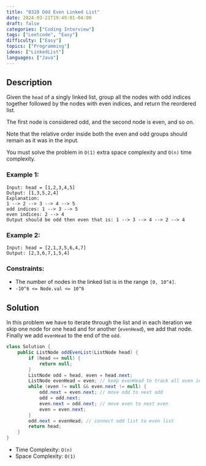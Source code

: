 ```yaml
---
title: "0328 Odd Even Linked List"
date: 2024-03-21T19:49:01-04:00
draft: false
categories: ["Coding Interview"]
tags: ["Leetcode", "Easy"]
difficulty: ["Easy"]
topics: ["Programming"]
ideas: ["LinkedList"]
languages: ["Java"]
---
```


## Description

Given the `head` of a singly linked list, group all the nodes with odd indices together followed by the nodes with even indices, and return the reordered list.

The first node is considered odd, and the second node is even, and so on.

Note that the relative order inside both the even and odd groups should remain as it was in the input.

You must solve the problem in `O(1)` extra space complexity and `O(n)` time complexity.

### Example 1:

```
Input: head = [1,2,3,4,5]
Output: [1,3,5,2,4]
Explanation:
1 --> 2 --> 3 --> 4 --> 5
odd indices: 1 --> 3 --> 5
even indices: 2 --> 4
Output should be odd then even that is: 1 --> 3 --> 4 --> 2 --> 4
```

### Example 2:

```
Input: head = [2,1,3,5,6,4,7]
Output: [2,3,6,7,1,5,4]
``` 

### Constraints:

- The number of nodes in the linked list is in the range `[0, 10^4]`.
- `-10^6 <= Node.val <= 10^6`

## Solution

In this problem we have to iterate through the list and in each iteration we skip one node for one head and for another (`evenHead`), we add that node. Finally we add `evenHead` to the end of the `odd`.


```java
class Solution {
    public ListNode oddEvenList(ListNode head) {
        if (head == null) {
            return null;
        }
        ListNode odd = head, even = head.next;
        ListNode evenHead = even; // keep evenHead to track all even indices
        while (even != null && even.next != null) {
            odd.next = even.next; // move odd to next odd
            odd = odd.next;
            even.next = odd.next; // move even to next even
            even = even.next;
        }
        odd.next = evenHead; // connect odd list to even list
        return head;
    }
}
```

- Time Complexity: `O(n)`
- Space Complexity: `O(1)`